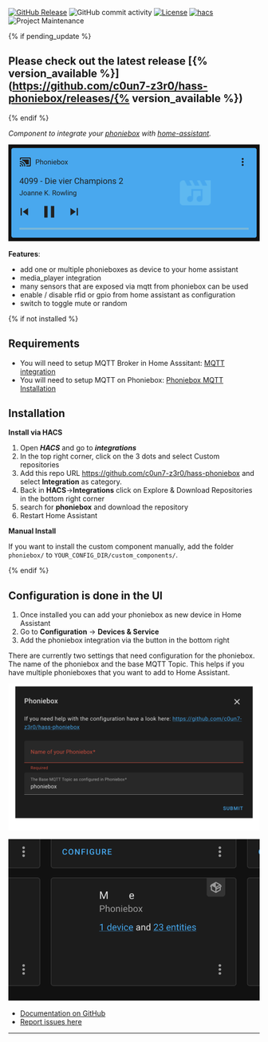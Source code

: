 [![GitHub Release][releases-shield]][releases]
![GitHub commit activity][commits-shield]
[![License][license-shield]](LICENSE)
[![hacs][hacsbadge]][hacs]
![Project Maintenance][maintenance-shield]

{% if pending_update %}
## Please check out the latest release [{% version_available %}](https://github.com/c0un7-z3r0/hass-phoniebox/releases/{% version_available %})
{% endif %}

_Component to integrate your [phoniebox][phoniebox-repo] with [home-assistant][ha-website]._

![ha phoniebox mediaplayer](https://github.com/c0un7-z3r0/hass-phoniebox/blob/main/assets/media_player.png)

**Features**:
    
- add one or multiple phonieboxes as device to your home assistant
- media_player integration
- many sensors that are exposed via mqtt from phoniebox can be used
- enable / disable rfid or gpio from home assistant as configuration
- switch to toggle mute or random 

{% if not installed %}
## Requirements
- You will need to setup MQTT Broker in Home Asssitant: [MQTT integration][ha_mqtt]  
- You will need to setup MQTT on Phoniebox: [Phoniebox MQTT Installation][phoniebox_mqtt_setup]

## Installation

**Install via HACS**

1. Open _**HACS**_ and go to _**integrations**_
2. In the top right corner, click on the 3 dots and select Custom repositories
3. Add this repo URL https://github.com/c0un7-z3r0/hass-phoniebox and select **Integration** as category.
4. Back in **HACS**->**Integrations** click on Explore & Download Repositories in the bottom right corner
5. search for **phoniebox** and download the repository
6. Restart Home Assistant

**Manual Install**

If you want to install the custom component manually, add the folder `phoniebox/` to `YOUR_CONFIG_DIR/custom_components/`.

{% endif %}

## Configuration is done in the UI

1. Once installed you can add your phoniebox as new device in Home Assistant
2. Go to **Configuration** -> **Devices & Service**
3. Add the phoniebox integration via the button in the bottom right

There are currently two settings that need configuration for the phoniebox. The name of the phoniebox
and the base MQTT Topic. This helps if you have multiple phonieboxes that you want to add to Home Assistant.

![ha phoniebox config](https://github.com/c0un7-z3r0/hass-phoniebox/blob/main/assets/configuration_options.png)

![ha phoniebox integration](https://github.com/c0un7-z3r0/hass-phoniebox/blob/main/assets/device.png)

* [Documentation on GitHub](https://github.com/c0un7-z3r0/hass-phoniebox/blob/main/README.md)
* [Report issues here](https://github.com/c0un7-z3r0/hass-phoniebox/issues)

<!---->

***

[hass-phoniebox]: https://github.com/c0un7-z3r0/hass-phoniebox
[commits-shield]: https://img.shields.io/github/commit-activity/w/c0un7-z3r0/hass-phoniebox?style=for-the-badge
[commits]: https://github.com/c0un7-z3r0/hass-phoniebox/commits/main
[hacs]: https://github.com/custom-components/hacs
[hacsbadge]: https://img.shields.io/badge/HACS-Custom-orange.svg?style=for-the-badge
[ha-forum]: https://community.home-assistant.io/
[ha-website]: https://www.home-assistant.io/
[license-shield]: https://img.shields.io/github/license/c0un7-z3r0/hass-phoniebox?style=for-the-badge
[maintenance-shield]: https://img.shields.io/badge/maintainer-%40c0un7--z3r0-blue.svg?style=for-the-badge
[releases-shield]: https://img.shields.io/github/release/c0un7-z3r0/hass-phoniebox?style=for-the-badge
[releases]: https://github.com/c0un7-z3r0/hass-phoniebox/releases
[phoniebox-repo]: https://github.com/MiczFlor/RPi-Jukebox-RFID
[phoniebox_mqtt_setup]: https://github.com/MiczFlor/RPi-Jukebox-RFID/tree/develop/components/smart-home-automation/MQTT-protocol#installation
[ha_mqtt]: https://www.home-assistant.io/integrations/mqtt
